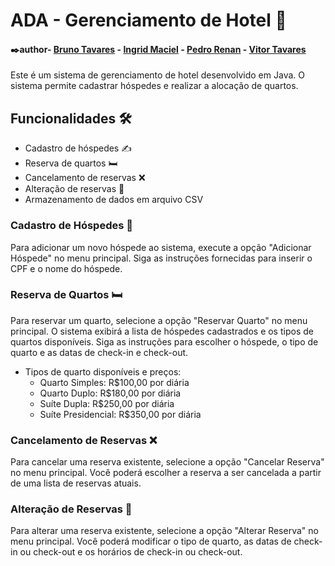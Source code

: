 # ADA - Gerenciamento de Hotel 🏨

#### ✒️author- [Bruno Tavares](https://www.linkedin.com/in/brunoviniciusdev/) - [Ingrid Maciel](https://www.linkedin.com/in/ingrid-m-maciel/) - [Pedro Renan](https://www.linkedin.com/in/pedrorenan/) - [Vitor Tavares](https://www.linkedin.com/in/vitortavares1/)

Este é um sistema de gerenciamento de hotel desenvolvido em Java. O sistema permite cadastrar hóspedes e realizar a alocação de quartos.

## Funcionalidades 🛠️

* Cadastro de hóspedes ✍️
* Reserva de quartos 🛏️
* Cancelamento de reservas ❌
* Alteração de reservas 🔄
* Armazenamento de dados em arquivo CSV

### Cadastro de Hóspedes 📝

Para adicionar um novo hóspede ao sistema, execute a opção "Adicionar Hóspede" no menu principal. Siga as instruções fornecidas para inserir o CPF e o nome do hóspede.

### Reserva de Quartos 🛏️

Para reservar um quarto, selecione a opção "Reservar Quarto" no menu principal. O sistema exibirá a lista de hóspedes cadastrados e os tipos de quartos disponíveis. Siga as instruções para escolher o hóspede, o tipo de quarto e as datas de check-in e check-out.
* Tipos de quarto disponíveis e preços:
  - Quarto Simples: R$100,00 por diária
  - Quarto Duplo: R$180,00 por diária
  - Suíte Dupla: R$250,00 por diária
  - Suíte Presidencial: R$350,00 por diária

### Cancelamento de Reservas ❌

Para cancelar uma reserva existente, selecione a opção "Cancelar Reserva" no menu principal. Você poderá escolher a reserva a ser cancelada a partir de uma lista de reservas atuais.

### Alteração de Reservas 🔄

Para alterar uma reserva existente, selecione a opção "Alterar Reserva" no menu principal. Você poderá modificar o tipo de quarto, as datas de check-in ou check-out e os horários de check-in ou check-out.
